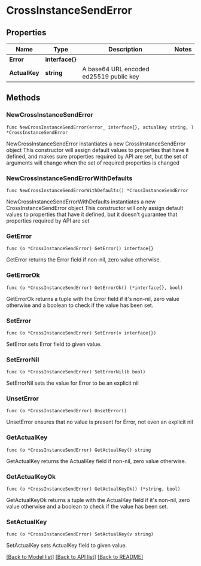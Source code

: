 # CrossInstanceSendError

## Properties

Name | Type | Description | Notes
------------ | ------------- | ------------- | -------------
**Error** | **interface{}** |  | 
**ActualKey** | **string** | A base64 URL encoded ed25519 public key | 

## Methods

### NewCrossInstanceSendError

`func NewCrossInstanceSendError(error_ interface{}, actualKey string, ) *CrossInstanceSendError`

NewCrossInstanceSendError instantiates a new CrossInstanceSendError object
This constructor will assign default values to properties that have it defined,
and makes sure properties required by API are set, but the set of arguments
will change when the set of required properties is changed

### NewCrossInstanceSendErrorWithDefaults

`func NewCrossInstanceSendErrorWithDefaults() *CrossInstanceSendError`

NewCrossInstanceSendErrorWithDefaults instantiates a new CrossInstanceSendError object
This constructor will only assign default values to properties that have it defined,
but it doesn't guarantee that properties required by API are set

### GetError

`func (o *CrossInstanceSendError) GetError() interface{}`

GetError returns the Error field if non-nil, zero value otherwise.

### GetErrorOk

`func (o *CrossInstanceSendError) GetErrorOk() (*interface{}, bool)`

GetErrorOk returns a tuple with the Error field if it's non-nil, zero value otherwise
and a boolean to check if the value has been set.

### SetError

`func (o *CrossInstanceSendError) SetError(v interface{})`

SetError sets Error field to given value.


### SetErrorNil

`func (o *CrossInstanceSendError) SetErrorNil(b bool)`

 SetErrorNil sets the value for Error to be an explicit nil

### UnsetError
`func (o *CrossInstanceSendError) UnsetError()`

UnsetError ensures that no value is present for Error, not even an explicit nil
### GetActualKey

`func (o *CrossInstanceSendError) GetActualKey() string`

GetActualKey returns the ActualKey field if non-nil, zero value otherwise.

### GetActualKeyOk

`func (o *CrossInstanceSendError) GetActualKeyOk() (*string, bool)`

GetActualKeyOk returns a tuple with the ActualKey field if it's non-nil, zero value otherwise
and a boolean to check if the value has been set.

### SetActualKey

`func (o *CrossInstanceSendError) SetActualKey(v string)`

SetActualKey sets ActualKey field to given value.



[[Back to Model list]](../README.md#documentation-for-models) [[Back to API list]](../README.md#documentation-for-api-endpoints) [[Back to README]](../README.md)


